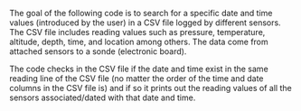 The goal of the following code is to search for a specific date and time values (introduced by the user) in a CSV file logged by different sensors. The CSV file includes reading values such as pressure, temperature, altitude, depth, time, and location among others. The data come from attached sensors to a sonde (electronic board).

The code checks in the CSV file if the date and time exist in the same reading line of the CSV file (no matter the order of the time and date columns in the CSV file is) and if so it prints out the reading values of all the sensors associated/dated with that date and time.
